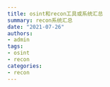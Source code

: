 ```yaml
---
title: osint和recon工具或系统汇总
summary: recon系统汇总
date: "2021-07-26"
authors:
- admin
tags:
- osint
- recon
categories:
- recon
---
```


## 
